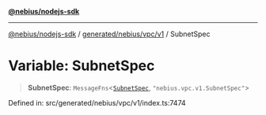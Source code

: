 [**@nebius/nodejs-sdk**](../../../../../README.md)

***

[@nebius/nodejs-sdk](../../../../../README.md) / [generated/nebius/vpc/v1](../README.md) / SubnetSpec

# Variable: SubnetSpec

> **SubnetSpec**: `MessageFns`\<[`SubnetSpec`](../interfaces/SubnetSpec.md), `"nebius.vpc.v1.SubnetSpec"`\>

Defined in: src/generated/nebius/vpc/v1/index.ts:7474
